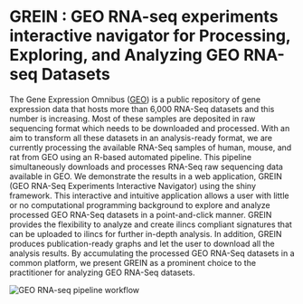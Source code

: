 # GREIN : GEO RNA-seq experiments interactive navigator for Processing, Exploring, and Analyzing GEO RNA-seq Datasets

The Gene Expression Omnibus ([GEO](https://www.ncbi.nlm.nih.gov/geo/)) is a public repository of gene expression data 
that hosts more than 6,000 RNA-Seq datasets and this number is increasing. Most of these samples are deposited in raw sequencing 
format which needs to be downloaded and processed. With an aim to transform all these datasets in an analysis-ready format, 
we are currently processing the available RNA-Seq samples of human, mouse, and rat from GEO using an R-based automated pipeline. 
This pipeline simultaneously downloads and processes RNA-Seq raw sequencing data available in GEO. We demonstrate the results in a web 
application, GREIN (GEO RNA-Seq Experiments Interactive Navigator) using the shiny framework. This interactive and intuitive application allows a user 
with little or no computational programming background to explore and analyze processed GEO RNA-Seq datasets in a point-and-click manner. 
GREIN provides the flexibility to analyze and create ilincs compliant signatures that can be uploaded to ilincs for further in-depth analysis. 
In addition, GREIN produces publication-ready graphs and let the user to download all the analysis results. By accumulating the processed 
GEO RNA-Seq datasets in a common platform, we present GREIN as a prominent choice to the practitioner for analyzing GEO RNA-Seq datasets.

![GEO RNA-seq pipeline workflow](../master/www/images/About_steps2.png)